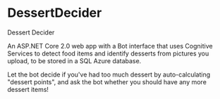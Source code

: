 # DessertDecider
Dessert Decider

An ASP.NET Core 2.0 web app with a Bot interface that uses Cognitive Services to detect food items and identify desserts from pictures you upload, to be stored in a SQL Azure database.

Let the bot decide if you've had too much dessert by auto-calculating "dessert points", and ask the bot whether you should have any more dessert items! 
